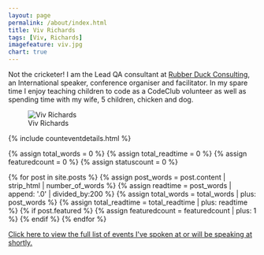 ```yaml
---
layout: page
permalink: /about/index.html
title: Viv Richards
tags: [Viv, Richards]
imagefeature: viv.jpg
chart: true
---
```

Not the cricketer! I am the Lead QA consultant at <a href="http://rubberduckconsulting.co.uk/" target="_blank">Rubber Duck Consulting</a>, an International speaker, conference organiser and facilitator. In my spare time I enjoy teaching children to code as a CodeClub volunteer as well as spending time with my wife, 5 children, chicken and dog.

<figure>
  <img src="{{ site.url }}/images/viv.jpg" alt="Viv Richards">
  <figcaption>Viv Richards</figcaption>
</figure>

{% include counteventdetails.html %} 

{% assign total_words = 0 %}
{% assign total_readtime = 0 %}
{% assign featuredcount = 0 %}
{% assign statuscount = 0 %}

{% for post in site.posts %}
    {% assign post_words = post.content | strip_html | number_of_words %}
    {% assign readtime = post_words | append: '.0' | divided_by:200 %}
    {% assign total_words = total_words | plus: post_words %}
    {% assign total_readtime = total_readtime | plus: readtime %}
    {% if post.featured %}
    {% assign featuredcount = featuredcount | plus: 1 %}
    {% endif %}
{% endfor %}

<a href="{{ site.url }}/events">Click here to view the full list of events I've spoken at or will be speaking at shortly.</a>
